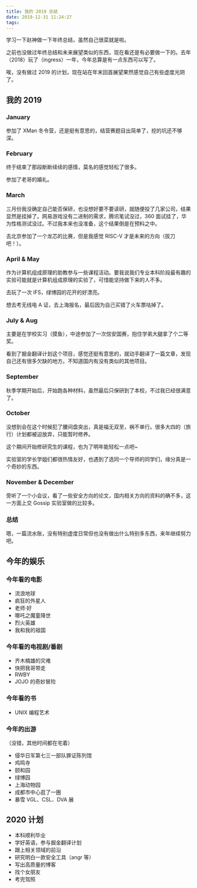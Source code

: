 ```yaml
---
title: 我的 2019 总结
date: 2019-12-31 11:24:27
tags:
---
```


学习一下赵神做一下年终总结，虽然自己很菜就是啦。

<!--more-->

之前也没做过年终总结和未来展望类似的东西，现在看还是有必要做一下的。去年（2018）玩了（ingress）一年，今年总算是有一点东西可以写了。

唉，没有做过 2019 的计划，现在站在年末回首展望果然感觉自己有些虚度光阴了。

## 我的 2019

### January

参加了 XMan 冬令营，还是挺有意思的，结营赛题目出简单了，挖的坑还不够深。

### February

终于结束了那段断断续续的感情，莫名的感觉轻松了很多。

参加了老哥的婚礼。

### March

三月份我没确定自己能否保研，也没想好要不要读研，就随便投了几家公司，结果显然是挂掉了。网易游戏没有二进制的需求，腾讯笔试没过，360 面试挂了，华为性格测试没过。不过我本来也没准备，这个结果倒是在预料之中。

去北京参加了一个龙芯的比赛，但是我感觉 RISC-V 才是未来的方向（拔刀吧！）。

### April & May

作为计算机组成原理的助教参与一些课程活动。要我说我们专业本科阶段最有趣的实验可能就是计算机组成原理的实验了，可惜能坚持做下来的人不多。

去玩了一次 IFS，绿博园的花开的好漂亮。

想去考无线电 A 证，去上海报名，最后因为自己买错了火车票咕掉了。

### July & Aug

主要是在学校实习（摸鱼），中途参加了一次信安国赛，抱住学弟大腿拿了个二等奖。

看到了掘金翻译计划这个项目，感觉还挺有意思的，就动手翻译了一篇文章，发现自己还有很多欠缺的地方。不知道国内有没有类似的其他项目。

### September

秋季学期开始后，开始跑各种材料，虽然最后只保研到了本校，不过我已经很满意了。

### October

没想到会在这个时候犯了腰间盘突出，真是福无双至，祸不单行。很多大四的（旅行）计划都被迫放弃，只能暂时修养。

这个期间开始修研究生的课程，也为了明年能轻松一点吧~

实验室的学长学姐们都很热情友好，也遇到了选同一个导师的同学们，缘分真是一个奇妙的东西。

### November & December

旁听了一个小会议，看了一些安全方向的论文，国内相关方向的资料的确不多，这一方面上交 Gossip 实验室做的比较多。

### 总结

嗯，一篇流水账，没有特别虚度日常但也没有做出什么特别多东西，来年继续努力吧。

## 今年的娱乐

### 今年看的电影

- 流浪地球
- 疯狂的外星人
- 老师·好
- 哪吒之魔童降世
- 烈火英雄
- 我和我的祖国

### 今年看的电视剧/番剧

- 齐木楠雄的灾难
- 快把我哥带走
- RWBY
- JOJO 的奇妙冒险

### 今年看的书

- UNIX 编程艺术

### 今年的出游

（没错，其他时间都在宅着）

- 侵华日军第七三一部队罪证陈列馆
- 鸡鸣寺
- 颐和园
- 绿博园
- 上海动物园
- 成都市中心逛了一圈
- 暴雪 VGL、CSL、DVA 展

## 2020 计划

- 本科顺利毕业
- 学好英语，参与掘金翻译计划
- 跟上相关领域的前沿
- 研究明白一款安全工具（angr 等）
- 写出高质量的博客
- 找个女朋友
- 考完驾照
